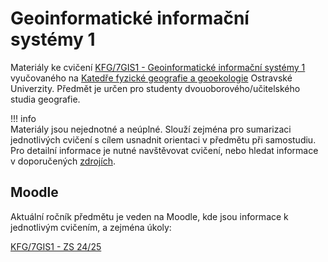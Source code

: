 # Geoinformatické informační systémy 1

Materiály ke cvičení [KFG/7GIS1 - Geoinformatické informační systémy 1](https://is-stag.osu.cz/StagPortletsJSR168/CleanUrl?urlid=prohlizeni-predmet-sylabus&predmetZkrPrac=KFG&predmetZkrPred=7GIS1&predmetRok=2024&predmetSemestr=ZS) vyučovaného na [Katedře fyzické geografie a geoekologie](https://kfg.osu.cz/) Ostravské Univerzity. Předmět je určen pro studenty dvouoborového/učitelského studia geografie.

!!! info    
    Materiály jsou nejednotné a neúplné. Slouží zejména pro sumarizaci jednotlivých cvičení s cílem usnadnit orientaci v předmětu při samostudiu. Pro detailní informace je nutné navštěvovat cvičení, nebo hledat informace v doporučených [zdrojích](zdroje.md). 

## Moodle
Aktuální ročník předmětu je veden na Moodle, kde jsou informace k jednotlivým cvičením, a zejména úkoly:

[KFG/7GIS1 - ZS 24/25](https://moodle.osu.cz/course/view.php?id=8171)

<!-- ## Materiály k dalším předmětům -->
